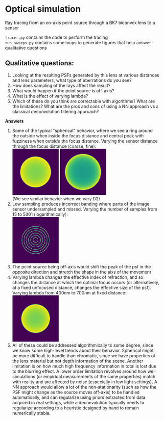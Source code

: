 # Optical simulation
Ray tracing from an on-axis point source through a BK7 biconvex lens to a sensor

`tracer.py` contains the code to perform the tracing\
`run_sweeps.py` contains some loops to generate figures that help answer qualitative questions

## Qualitative questions:
1) Looking at the resulting PSFs generated by this lens at various distances and lens parameters, what type of aberrations do you see?
1) How does sampling of the rays affect the result?
1) What would happen if the point source is off-axis?
1) What is the effect of varying lambda?
1) Which of these do you think are correctable with algorithms? What are the limitations? What are the pros and cons of using a NN approach vs a classical deconvolution filtering approach?

**Answers**  
1) Some of the typical "spherical" behavior, where we see a ring around the outside when inside the focus distance and central peak with fuzziness when outside the focus distance. Varying the sensor distance through the focus distance (coarse, fine):\
![Varying D1](out/vary_D1.gif) ![Zooming in near focus distance](out/vary_D1_fine.gif)\
(We see similar behavior when we vary D2)
1) Low sampling produces incorrect banding where parts of the image sensor undersampled and missed. Varying the number of samples from 15 to 5001 (logarithmically):\
![Varying N](out/vary_N.gif)
1) The point source being off-axis would shift the peak of the psf in the opposite direction and stretch the shape in the aixs of the movement
1) Varying lambda changes the effective index of refraction, and so changes the distance at which the optimal focus occurs (or alternatively, at a fixed unfocused distance, changes the effective size of the psf). Varying lambda from 400nm to 700nm at fixed distance:\
![Varying lam](out/vary_lam.gif)
1) All of these could be addressed algorithmically to some degree, since we know some high-level trends about their behavior. Spherical might be more difficult to handle than chromatic, since we have properties of the lens material but not depth information of the scene. Another limitation is on how much high frequency information in total is lost due to the blurring effect. A lower order limitation revolves around how well simulations (or empirical measurements of the same properties) match with reality and are affected by noise (especially in low light settings). A NN approach would allow a lot of the non-stationarity (such as how the PSF might change as the source moves off-axis) to be handled automatically, and can regularize using priors extracted from data acquired in real settings, while a deconvolution typically needs to regularize according to a heuristic designed by hand to remain numerically stable.